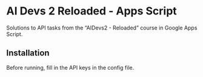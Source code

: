 # AI Devs 2 Reloaded - Apps Script

Solutions to API tasks from the “AIDevs2 - Reloaded” course in Google Apps Script.

## Installation

Before running, fill in the API keys in the config file.
